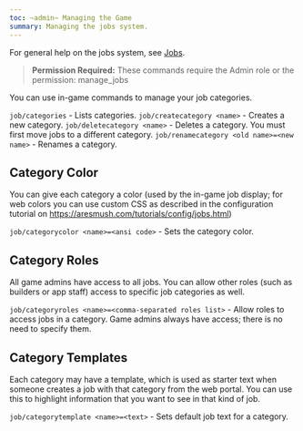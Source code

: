 ```yaml
---
toc: ~admin~ Managing the Game
summary: Managing the jobs system.
---
```


For general help on the jobs system, see [Jobs](/help/jobs).

> **Permission Required:** These commands require the Admin role or the permission: manage\_jobs

You can use in-game commands to manage your job categories.

`job/categories` - Lists categories.
`job/createcategory <name>` - Creates a new category.
`job/deletecategory <name>` - Deletes a category. You must first move jobs to a different category.
`job/renamecategory <old name>=<new name>` - Renames a category.

## Category Color

You can give each category a color (used by the in-game job display; for web colors you can use custom CSS as described in the configuration tutorial on https://aresmush.com/tutorials/config/jobs.html)

`job/categorycolor <name>=<ansi code>` - Sets the category color.
  
## Category Roles

All game admins have access to all jobs. You can allow other roles (such as builders or app staff) access to specific job categories as well.

`job/categoryroles <name>=<comma-separated roles list>` - Allow roles to access jobs in a category. Game admins always have access; there is no need to specify them.
  
## Category Templates

Each category may have a template, which is used as starter text when someone creates a job with that category from the web portal. You can use this to highlight information that you want to see in that kind of job.

`job/categorytemplate <name>=<text>` - Sets default job text for a category.